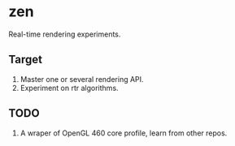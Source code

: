 # zen
Real-time rendering experiments.

## Target

1. Master one or several rendering API.
2. Experiment on rtr algorithms.

## TODO

1. A wraper of OpenGL 460 core profile, learn from other repos.
